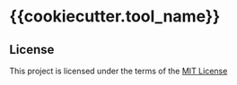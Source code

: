 # {{cookiecutter.tool_name}}

## License
This project is licensed under the terms of the [MIT License](/LICENSE)
